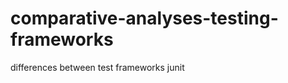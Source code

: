 comparative-analyses-testing-frameworks
=======================================

differences between test frameworks junit